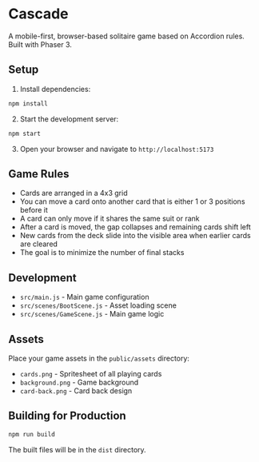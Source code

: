 # Cascade

A mobile-first, browser-based solitaire game based on Accordion rules. Built with Phaser 3.

## Setup

1. Install dependencies:

```bash
npm install
```

2. Start the development server:

```bash
npm start
```

3. Open your browser and navigate to `http://localhost:5173`

## Game Rules

- Cards are arranged in a 4x3 grid
- You can move a card onto another card that is either 1 or 3 positions before it
- A card can only move if it shares the same suit or rank
- After a card is moved, the gap collapses and remaining cards shift left
- New cards from the deck slide into the visible area when earlier cards are cleared
- The goal is to minimize the number of final stacks

## Development

- `src/main.js` - Main game configuration
- `src/scenes/BootScene.js` - Asset loading scene
- `src/scenes/GameScene.js` - Main game logic

## Assets

Place your game assets in the `public/assets` directory:

- `cards.png` - Spritesheet of all playing cards
- `background.png` - Game background
- `card-back.png` - Card back design

## Building for Production

```bash
npm run build
```

The built files will be in the `dist` directory.
